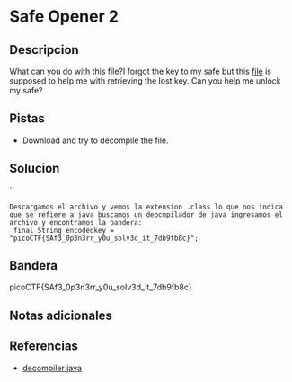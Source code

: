 # Safe Opener 2
## Descripcion
What can you do with this file?I forgot the key to my safe but this [file](https://artifacts.picoctf.net/c/290/SafeOpener.class) is supposed to help me with retrieving the lost key. Can you help me unlock my safe?

## Pistas
- Download and try to decompile the file.
## Solucion
``
```
Descargamos el archivo y vemos la extension .class lo que nos indica que se refiere a java buscamos un deocmpilador de java ingresamos el archivo y encontramos la bandera:
 final String encodedkey = "picoCTF{SAf3_0p3n3rr_y0u_solv3d_it_7db9fb8c}";

```


## Bandera
picoCTF{SAf3_0p3n3rr_y0u_solv3d_it_7db9fb8c}

## Notas adicionales

## Referencias
- [decompiler java](http://www.javadecompilers.com/result)